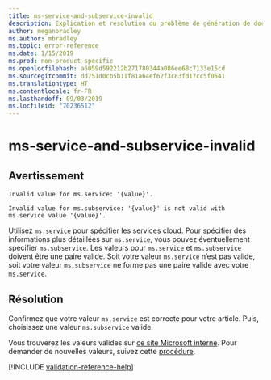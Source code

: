 ```yaml
---
title: ms-service-and-subservice-invalid
description: Explication et résolution du problème de génération de documents ms-service-and-subservice-invalid
author: meganbradley
ms.author: mbradley
ms.topic: error-reference
ms.date: 1/15/2019
ms.prod: non-product-specific
ms.openlocfilehash: a6059d592212b271780344a086ee68c7133e15cd
ms.sourcegitcommit: dd751d0cb5b11f81a64ef62f3c83fd17cc5f0541
ms.translationtype: HT
ms.contentlocale: fr-FR
ms.lasthandoff: 09/03/2019
ms.locfileid: "70236512"
---
```

# <a name="ms-service-and-subservice-invalid"></a>ms-service-and-subservice-invalid

## <a name="warning"></a>Avertissement

`Invalid value for ms.service: '{value}'.`

`Invalid value for ms.subservice: '{value}' is not valid with ms.service value '{value}'.`

Utilisez `ms.service` pour spécifier les services cloud. Pour spécifier des informations plus détaillées sur `ms.service`, vous pouvez éventuellement spécifier `ms.subservice`. Les valeurs pour `ms.service` et `ms.subservice` doivent être une paire valide. Soit votre valeur `ms.service` n’est pas valide, soit votre valeur `ms.subservice` ne forme pas une paire valide avec votre `ms.service`.

## <a name="resolution"></a>Résolution

Confirmez que votre valeur `ms.service` est correcte pour votre article. Puis, choisissez une valeur `ms.subservice` valide.

Vous trouverez les valeurs valides sur [ce site Microsoft interne](https://docsmetadatatool.azurewebsites.net/allowlists). Pour demander de nouvelles valeurs, suivez cette [procédure](https://review.docs.microsoft.com/help/contribute/metadata-changes?branch=master).

<!--make sure to add this file to your includes folder and verify the path-->
[!INCLUDE [validation-reference-help](includes/validation-reference-help.md)]
